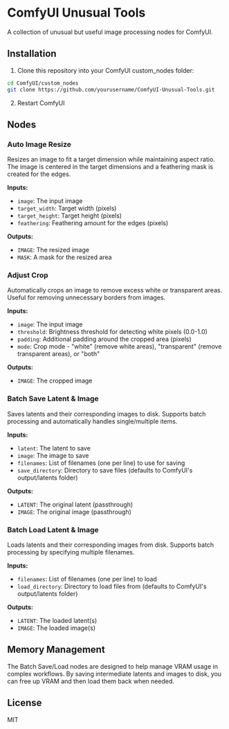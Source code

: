 # ComfyUI Unusual Tools

A collection of unusual but useful image processing nodes for ComfyUI.

## Installation

1. Clone this repository into your ComfyUI custom_nodes folder:
```bash
cd ComfyUI/custom_nodes
git clone https://github.com/yourusername/ComfyUI-Unusual-Tools.git
```

2. Restart ComfyUI

## Nodes

### Auto Image Resize

Resizes an image to fit a target dimension while maintaining aspect ratio. The image is centered in the target dimensions and a feathering mask is created for the edges.

**Inputs:**
- `image`: The input image
- `target_width`: Target width (pixels)
- `target_height`: Target height (pixels)
- `feathering`: Feathering amount for the edges (pixels)

**Outputs:**
- `IMAGE`: The resized image
- `MASK`: A mask for the resized area

### Adjust Crop

Automatically crops an image to remove excess white or transparent areas. Useful for removing unnecessary borders from images.

**Inputs:**
- `image`: The input image
- `threshold`: Brightness threshold for detecting white pixels (0.0-1.0)
- `padding`: Additional padding around the cropped area (pixels)
- `mode`: Crop mode - "white" (remove white areas), "transparent" (remove transparent areas), or "both"

**Outputs:**
- `IMAGE`: The cropped image

### Batch Save Latent & Image

Saves latents and their corresponding images to disk. Supports batch processing and automatically handles single/multiple items.

**Inputs:**
- `latent`: The latent to save
- `image`: The image to save
- `filenames`: List of filenames (one per line) to use for saving
- `save_directory`: Directory to save files (defaults to ComfyUI's output/latents folder)

**Outputs:**
- `LATENT`: The original latent (passthrough)
- `IMAGE`: The original image (passthrough)

### Batch Load Latent & Image

Loads latents and their corresponding images from disk. Supports batch processing by specifying multiple filenames.

**Inputs:**
- `filenames`: List of filenames (one per line) to load
- `load_directory`: Directory to load files from (defaults to ComfyUI's output/latents folder)

**Outputs:**
- `LATENT`: The loaded latent(s)
- `IMAGE`: The loaded image(s)

## Memory Management

The Batch Save/Load nodes are designed to help manage VRAM usage in complex workflows. By saving intermediate latents and images to disk, you can free up VRAM and then load them back when needed.

## License

MIT 